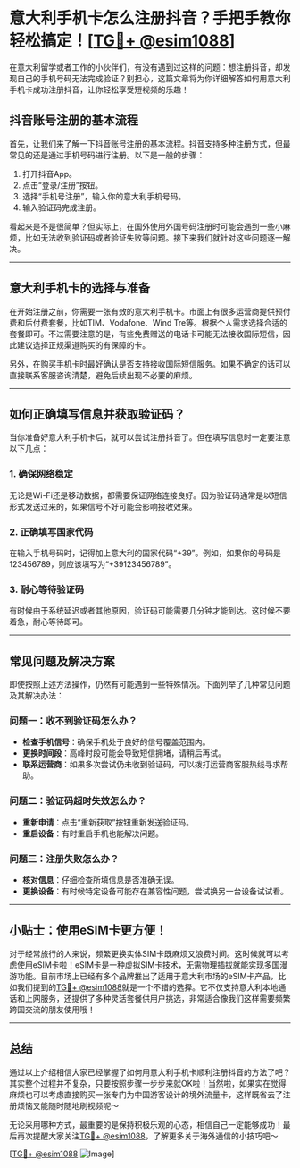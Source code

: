 # 意大利手机卡怎么注册抖音？手把手教你轻松搞定！[[TG💪+ @esim1088](https://t.me/s/esim1088)]

在意大利留学或者工作的小伙伴们，有没有遇到过这样的问题：想注册抖音，却发现自己的手机号码无法完成验证？别担心，这篇文章将为你详细解答如何用意大利手机卡成功注册抖音，让你轻松享受短视频的乐趣！

## 抖音账号注册的基本流程

首先，让我们来了解一下抖音账号注册的基本流程。抖音支持多种注册方式，但最常见的还是通过手机号码进行注册。以下是一般的步骤：

1. 打开抖音App。
2. 点击“登录/注册”按钮。
3. 选择“手机号注册”，输入你的意大利手机号码。
4. 输入验证码完成注册。

看起来是不是很简单？但实际上，在国外使用外国号码注册时可能会遇到一些小麻烦，比如无法收到验证码或者验证失败等问题。接下来我们就针对这些问题逐一解决。

---

## 意大利手机卡的选择与准备

在开始注册之前，你需要一张有效的意大利手机卡。市面上有很多运营商提供预付费和后付费套餐，比如TIM、Vodafone、Wind Tre等。根据个人需求选择合适的套餐即可。不过需要注意的是，有些免费赠送的电话卡可能无法接收国际短信，因此建议选择正规渠道购买的有保障的卡。

另外，在购买手机卡时最好确认是否支持接收国际短信服务。如果不确定的话可以直接联系客服咨询清楚，避免后续出现不必要的麻烦。

---

## 如何正确填写信息并获取验证码？

当你准备好意大利手机卡后，就可以尝试注册抖音了。但在填写信息时一定要注意以下几点：

### 1. 确保网络稳定
无论是Wi-Fi还是移动数据，都需要保证网络连接良好。因为验证码通常是以短信形式发送过来的，如果信号不好可能会影响接收效果。

### 2. 正确填写国家代码
在输入手机号码时，记得加上意大利的国家代码“+39”。例如，如果你的号码是123456789，则应该填写为“+39123456789”。

### 3. 耐心等待验证码
有时候由于系统延迟或者其他原因，验证码可能需要几分钟才能到达。这时候不要着急，耐心等待即可。

---

## 常见问题及解决方案

即使按照上述方法操作，仍然有可能遇到一些特殊情况。下面列举了几种常见问题及其解决办法：

### 问题一：收不到验证码怎么办？
- **检查手机信号**：确保手机处于良好的信号覆盖范围内。
- **更换时间段**：高峰时段可能会导致短信拥堵，请稍后再试。
- **联系运营商**：如果多次尝试仍未收到验证码，可以拨打运营商客服热线寻求帮助。

### 问题二：验证码超时失效怎么办？
- **重新申请**：点击“重新获取”按钮重新发送验证码。
- **重启设备**：有时重启手机也能解决问题。

### 问题三：注册失败怎么办？
- **核对信息**：仔细检查所填信息是否准确无误。
- **更换设备**：有时候特定设备可能存在兼容性问题，尝试换另一台设备试试看。

---

## 小贴士：使用eSIM卡更方便！

对于经常旅行的人来说，频繁更换实体SIM卡既麻烦又浪费时间。这时候就可以考虑使用eSIM卡啦！eSIM卡是一种虚拟SIM卡技术，无需物理插拔就能实现多国漫游功能。目前市场上已经有多个品牌推出了适用于意大利市场的eSIM卡产品，比如我们提到的[TG💪+ @esim1088](https://t.me/s/esim1088)就是一个不错的选择。它不仅支持意大利本地通话和上网服务，还提供了多种灵活套餐供用户挑选，非常适合像我们这样需要频繁跨国交流的朋友使用哦！

---

## 总结

通过以上介绍相信大家已经掌握了如何用意大利手机卡顺利注册抖音的方法了吧？其实整个过程并不复杂，只要按照步骤一步步来就OK啦！当然啦，如果实在觉得麻烦也可以考虑直接购买一张专门为中国游客设计的境外流量卡，这样既省去了注册烦恼又能随时随地刷视频呢～

无论采用哪种方式，最重要的是保持积极乐观的心态，相信自己一定能够成功！最后再次提醒大家关注[TG💪+ @esim1088](https://t.me/s/esim1088)，了解更多关于海外通信的小技巧吧～

[[TG💪+ @esim1088](https://t.me/s/esim1088) ![Image](https://i.postimg.cc/4NQfJmqS/Snipaste-2025-05-13-00-14-12.png)]